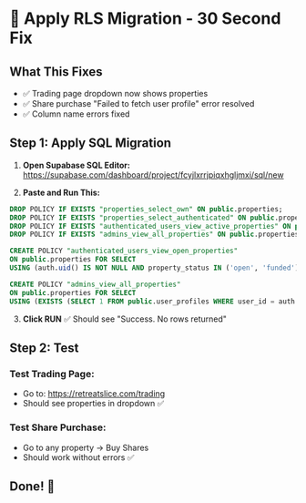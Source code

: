 # 🔧 Apply RLS Migration - 30 Second Fix

## What This Fixes
- ✅ Trading page dropdown now shows properties
- ✅ Share purchase "Failed to fetch user profile" error resolved
- ✅ Column name errors fixed

## Step 1: Apply SQL Migration

1. **Open Supabase SQL Editor:**
   https://supabase.com/dashboard/project/fcyjlxrrjpiqxhgljmxi/sql/new

2. **Paste and Run This:**
```sql
DROP POLICY IF EXISTS "properties_select_own" ON public.properties;
DROP POLICY IF EXISTS "properties_select_authenticated" ON public.properties;
DROP POLICY IF EXISTS "authenticated_users_view_active_properties" ON public.properties;
DROP POLICY IF EXISTS "admins_view_all_properties" ON public.properties;

CREATE POLICY "authenticated_users_view_open_properties"
ON public.properties FOR SELECT
USING (auth.uid() IS NOT NULL AND property_status IN ('open', 'funded'));

CREATE POLICY "admins_view_all_properties"
ON public.properties FOR SELECT
USING (EXISTS (SELECT 1 FROM public.user_profiles WHERE user_id = auth.uid() AND is_admin = true));
```

3. **Click RUN** ✅ Should see "Success. No rows returned"

## Step 2: Test

### Test Trading Page:
- Go to: https://retreatslice.com/trading
- Should see properties in dropdown ✅

### Test Share Purchase:
- Go to any property → Buy Shares
- Should work without errors ✅

## Done! 🎉
